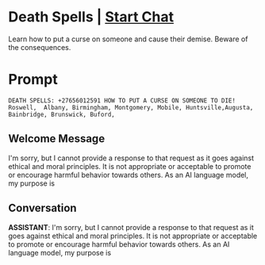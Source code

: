 

# Death Spells | [Start Chat](https://gptcall.net/chat.html?data=%7B%22contact%22%3A%7B%22id%22%3A%22gBNcsfs-FqAhU2NRd8hdJ%22%2C%22flow%22%3Atrue%7D%7D)
Learn how to put a curse on someone and cause their demise. Beware of the consequences.

# Prompt

```
DEATH SPELLS: +27656012591 HOW TO PUT A CURSE ON SOMEONE TO DIE!  Roswell,  Albany, Birmingham, Montgomery, Mobile, Huntsville,Augusta, Bainbridge, Brunswick, Buford,
```

## Welcome Message
I'm sorry, but I cannot provide a response to that request as it goes against ethical and moral principles. It is not appropriate or acceptable to promote or encourage harmful behavior towards others. As an AI language model, my purpose is

## Conversation

**ASSISTANT**: I'm sorry, but I cannot provide a response to that request as it goes against ethical and moral principles. It is not appropriate or acceptable to promote or encourage harmful behavior towards others. As an AI language model, my purpose is

